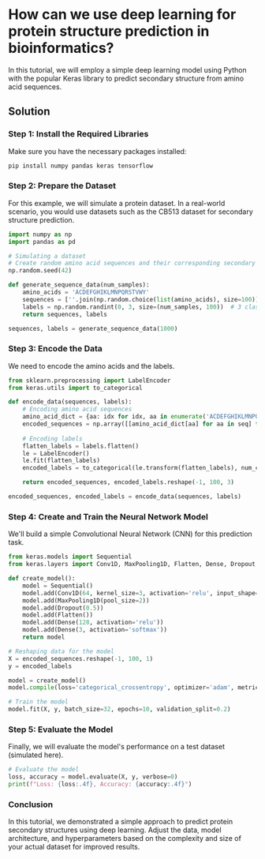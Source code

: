 # How can we use deep learning for protein structure prediction in bioinformatics?

In this tutorial, we will employ a simple deep learning model using Python with the popular Keras library to predict secondary structure from amino acid sequences. 

## Solution

### Step 1: Install the Required Libraries

Make sure you have the necessary packages installed:

```bash
pip install numpy pandas keras tensorflow
```

### Step 2: Prepare the Dataset

For this example, we will simulate a protein dataset. In a real-world scenario, you would use datasets such as the CB513 dataset for secondary structure prediction.

```python
import numpy as np
import pandas as pd

# Simulating a dataset
# Create random amino acid sequences and their corresponding secondary structures
np.random.seed(42)

def generate_sequence_data(num_samples):
    amino_acids = 'ACDEFGHIKLMNPQRSTVWY'
    sequences = [''.join(np.random.choice(list(amino_acids), size=100)) for _ in range(num_samples)]
    labels = np.random.randint(0, 3, size=(num_samples, 100))  # 3 classes: Helix, Sheet, Coil
    return sequences, labels

sequences, labels = generate_sequence_data(1000)
```

### Step 3: Encode the Data

We need to encode the amino acids and the labels.

```python
from sklearn.preprocessing import LabelEncoder
from keras.utils import to_categorical

def encode_data(sequences, labels):
    # Encoding amino acid sequences
    amino_acid_dict = {aa: idx for idx, aa in enumerate('ACDEFGHIKLMNPQRSTVWY')}
    encoded_sequences = np.array([[amino_acid_dict[aa] for aa in seq] for seq in sequences])
    
    # Encoding labels
    flatten_labels = labels.flatten()
    le = LabelEncoder()
    le.fit(flatten_labels)
    encoded_labels = to_categorical(le.transform(flatten_labels), num_classes=3)

    return encoded_sequences, encoded_labels.reshape(-1, 100, 3)

encoded_sequences, encoded_labels = encode_data(sequences, labels)
```

### Step 4: Create and Train the Neural Network Model

We'll build a simple Convolutional Neural Network (CNN) for this prediction task.

```python
from keras.models import Sequential
from keras.layers import Conv1D, MaxPooling1D, Flatten, Dense, Dropout

def create_model():
    model = Sequential()
    model.add(Conv1D(64, kernel_size=3, activation='relu', input_shape=(100, 1)))
    model.add(MaxPooling1D(pool_size=2))
    model.add(Dropout(0.5))
    model.add(Flatten())
    model.add(Dense(128, activation='relu'))
    model.add(Dense(3, activation='softmax'))
    return model

# Reshaping data for the model
X = encoded_sequences.reshape(-1, 100, 1)
y = encoded_labels

model = create_model()
model.compile(loss='categorical_crossentropy', optimizer='adam', metrics=['accuracy'])

# Train the model
model.fit(X, y, batch_size=32, epochs=10, validation_split=0.2)
```

### Step 5: Evaluate the Model

Finally, we will evaluate the model's performance on a test dataset (simulated here).

```python
# Evaluate the model
loss, accuracy = model.evaluate(X, y, verbose=0)
print(f"Loss: {loss:.4f}, Accuracy: {accuracy:.4f}")
```

### Conclusion

In this tutorial, we demonstrated a simple approach to predict protein secondary structures using deep learning. Adjust the data, model architecture, and hyperparameters based on the complexity and size of your actual dataset for improved results.
